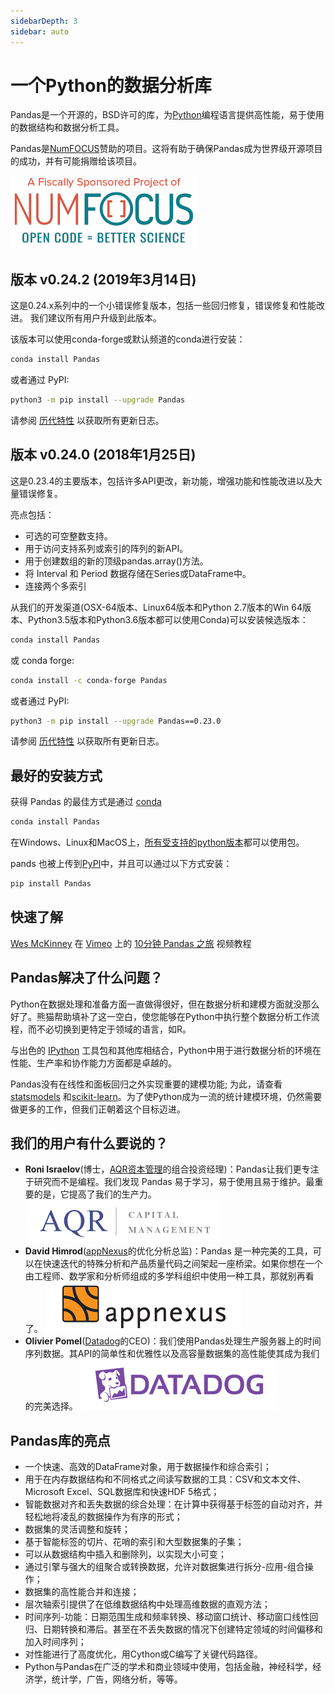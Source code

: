 ```yaml
---
sidebarDepth: 3
sidebar: auto
---
```


# 一个Python的数据分析库

Pandas是一个开源的，BSD许可的库，为[Python](https://www.python.org/)编程语言提供高性能，易于使用的数据结构和数据分析工具。

Pandas是[NumFOCUS](https://www.numfocus.org/open-source-projects.html)赞助的项目。这将有助于确保Pandas成为世界级开源项目的成功，并有可能捐赠给该项目。

![NumFOCUS Logo](/static/images/SponsoredProjectStamp_300px.png)

## 版本 v0.24.2 (2019年3月14日)

这是0.24.x系列中的一个小错误修复版本，包括一些回归修复，错误修复和性能改进。 我们建议所有用户升级到此版本。

该版本可以使用conda-forge或默认频道的conda进行安装：

```sh
conda install Pandas
```

或者通过 PyPI:

```sh
python3 -m pip install --upgrade Pandas
```

请参阅 [历代特性](/document/whatsnew) 以获取所有更新日志。

## 版本 v0.24.0 (2018年1月25日)

这是0.23.4的主要版本，包括许多API更改，新功能，增强功能和性能改进以及大量错误修复。

亮点包括：

- 可选的可空整数支持。
- 用于访问支持系列或索引的阵列的新API。
- 用于创建数组的新的顶级pandas.array()方法。
- 将 Interval 和 Period 数据存储在Series或DataFrame中。
- 连接两个多索引

从我们的开发渠道(OSX-64版本、Linux64版本和Python 2.7版本的Win 64版本、Python3.5版本和Python3.6版本都可以使用Conda)可以安装候选版本：

```sh
conda install Pandas
```

或 conda forge:

```sh
conda install -c conda-forge Pandas
```

或者通过 PyPI:

```sh
python3 -m pip install --upgrade Pandas==0.23.0
```

请参阅 [历代特性](/document/whatsnew) 以获取所有更新日志。

## 最好的安装方式

获得 Pandas 的最佳方式是通过 [conda](http://Pandas.pydata.org/Pandas-docs/stable/install.html#installing-Pandas-with-anaconda)

```sh
conda install Pandas
```

在Windows、Linux和MacOS上，[所有受支持的python版本](http://Pandas.pydata.org/Pandas-docs/stable/install.html#python-version-support)都可以使用包。

pands 也被上传到[PyPI](https://pypi.org/project/Pandas/)中，并且可以通过以下方式安装：

```sh
pip install Pandas
```

## 快速了解

[Wes McKinney](https://vimeo.com/user10077863) 在 [Vimeo](https://vimeo.com/) 上的 [10分钟 Pandas 之旅](https://vimeo.com/59324550) 视频教程

## Pandas解决了什么问题？

Python在数据处理和准备方面一直做得很好，但在数据分析和建模方面就没那么好了。熊猫帮助填补了这一空白，使您能够在Python中执行整个数据分析工作流程，而不必切换到更特定于领域的语言，如R。

与出色的 [IPython](https://ipython.org/) 工具包和其他库相结合，Python中用于进行数据分析的环境在性能、生产率和协作能力方面都是卓越的。

Pandas没有在线性和面板回归之外实现重要的建模功能; 为此，请查看 [statsmodels](http://statsmodels.sf.net/) 和[scikit-learn](http://scikit-learn.org/)。为了使Python成为一流的统计建模环境，仍然需要做更多的工作，但我们正朝着这个目标迈进。

## 我们的用户有什么要说的？

- **Roni Israelov**(博士，[AQR资本管理](https://www.aqr.com/)的组合投资经理)：Pandas让我们更专注于研究而不是编程。我们发现 Pandas 易于学习，易于使用且易于维护。最重要的是，它提高了我们的生产力。
    ![AQR资本管理 Logo](/static/images/aqr_capital_management_logo.png)
- **David Himrod**([appNexus](https://www.appnexus.com/)的优化分析总监)：Pandas 是一种完美的工具，可以在快速迭代的特殊分析和产品质量代码之间架起一座桥梁。如果你想在一个由工程师、数学家和分析师组成的多学科组织中使用一种工具，那就别再看了。
    ![AppNexus Logo](/static/images/appnexus_logo.png)
- **Olivier Pomel**([Datadog](https://www.datadoghq.com/)的CEO)：我们使用Pandas处理生产服务器上的时间序列数据。其API的简单性和优雅性以及高容量数据集的高性能使其成为我们的完美选择。
    ![Datadog Logo](/static/images/datadog_logo.png)

## Pandas库的亮点

- 一个快速、高效的DataFrame对象，用于数据操作和综合索引；
- 用于在内存数据结构和不同格式之间读写数据的工具：CSV和文本文件、Microsoft Excel、SQL数据库和快速HDF 5格式；
- 智能数据对齐和丢失数据的综合处理：在计算中获得基于标签的自动对齐，并轻松地将凌乱的数据操作为有序的形式；
- 数据集的灵活调整和旋转；
- 基于智能标签的切片、花哨的索引和大型数据集的子集；
- 可以从数据结构中插入和删除列，以实现大小可变；
- 通过引擎与强大的组聚合或转换数据，允许对数据集进行拆分-应用-组合操作；
- 数据集的高性能合并和连接；
- 层次轴索引提供了在低维数据结构中处理高维数据的直观方法；
- 时间序列-功能：日期范围生成和频率转换、移动窗口统计、移动窗口线性回归、日期转换和滞后。甚至在不丢失数据的情况下创建特定领域的时间偏移和加入时间序列；
- 对性能进行了高度优化，用Cython或C编写了关键代码路径。
- Python与Pandas在广泛的学术和商业领域中使用，包括金融，神经科学，经济学，统计学，广告，网络分析，等等。